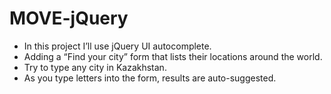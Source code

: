 # MOVE-jQuery
- In this project I’ll use jQuery UI autocomplete. 
- Adding a “Find your city” form that lists their locations around the world.  
- Try to type any city in Kazakhstan. 
- As you type letters into the form, results are auto-suggested.
